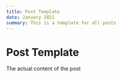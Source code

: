 ```yaml
---
title: Post Template
date: January 2021
summary: This is a template for all posts
---
```

# Post Template

The actual content of the post

